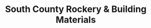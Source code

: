 ---
title: "South County Rockery & Building Materials"
url: /gilroy/south-county-rockery-and-building-materials/
shop: trade
---